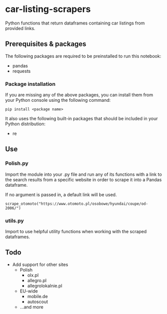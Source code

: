# car-listing-scrapers
Python functions that return dataframes containing car listings from provided links.

## Prerequisites & packages
The following packages are required to be preinstalled to run this notebook: 
- pandas
- requests
### Package installation
If you are missing any of the above packages, you can install them from your Python console using the following command:
```
pip install <package name>
```
It also uses the following built-in packages that should be included in your Python distribution:
- re
## Use
### Polish.py
Import the module into your .py file and run any of its functions with a link to the search results from a specific website in order to scrape it into a Pandas dataframe. 

If no argument is passed in, a default link will be used.
```
scrape_otomoto("https://www.otomoto.pl/osobowe/hyundai/coupe/od-2006/")
```
### utils.py
Import to use helpful utility functions when working with the scraped dataframes. 

## Todo
- Add support for other sites
  - Polish
    - olx.pl
    - allegro.pl
    - allegrolokalnie.pl
   - EU-wide
      - mobile.de
      - autoscout
    - ...and more
